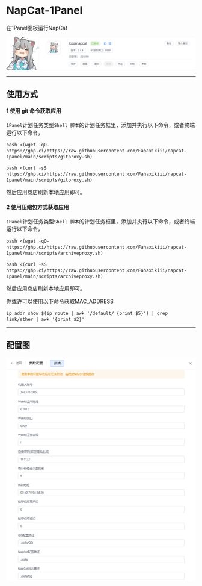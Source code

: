 # NapCat-1Panel
在1Panel面板运行NapCat
<div align="center">
  <img src="https://raw.githubusercontent.com/Fahaxikiii/napcat-1panel/main/img/1.jpeg"/>
</div>

---

## 使用方式

#### 1 使用 git 命令获取应用

`1Panel`计划任务类型`Shell 脚本`的计划任务框里，添加并执行以下命令，或者终端运行以下命令，
```shell
bash <(wget -qO- https://ghp.ci/https://raw.githubusercontent.com/Fahaxikiii/napcat-1panel/main/scripts/gitproxy.sh)
```
```shell
bash <(curl -sS https://ghp.ci/https://raw.githubusercontent.com/Fahaxikiii/napcat-1panel/main/scripts/gitproxy.sh)
```
然后应用商店刷新本地应用即可。

#### 2 使用压缩包方式获取应用

`1Panel`计划任务类型`Shell 脚本`的计划任务框里，添加并执行以下命令，或者终端运行以下命令，
```shell
bash <(wget -qO- https://ghp.ci/https://raw.githubusercontent.com/Fahaxikiii/napcat-1panel/main/scripts/archiveproxy.sh)
```
```shell
bash <(curl -sS https://ghp.ci/https://raw.githubusercontent.com/Fahaxikiii/napcat-1panel/main/scripts/archiveproxy.sh)
```

然后应用商店刷新本地应用即可。

你或许可以使用以下命令获取MAC_ADDRESS
```shell
ip addr show $(ip route | awk '/default/ {print $5}') | grep link/ether | awk '{print $2}'
```
---
## 配置图
<div align="center">
  <img src="https://raw.githubusercontent.com/Fahaxikiii/napcat-1panel/main/img/2.png"/>
</div>
